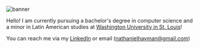 ![banner](https://user-images.githubusercontent.com/67181549/207461868-40cdba5e-da7d-49df-adc3-f613053f9f16.jpg)
<p>Hello! I am currently pursuing a bachelor's degree in computer science and a minor in Latin American studies at <a href="https://wustl.edu/">Washington University in St. Louis</a>!</p>

You can reach me via my [LinkedIn](https://www.linkedin.com/in/nathanielhayman) or email (nathanielhayman@gmail.com)
